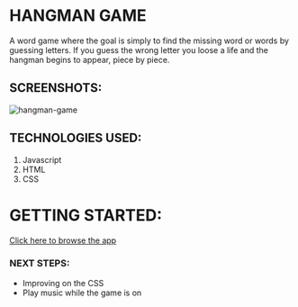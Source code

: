 # HANGMAN GAME
 A word game where the goal is simply to find the missing word or words by guessing letters. If you guess the wrong letter you loose a life and the hangman begins to appear, piece by piece.

## SCREENSHOTS:
![hangman-game](https://imgur.com/CSvhJCS)


## TECHNOLOGIES USED: 
1. Javascript
2. HTML
3. CSS

# GETTING STARTED:  
[Click here to browse the app]()

### NEXT STEPS: 
* Improving on the CSS 
* Play music while the game is on